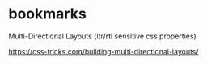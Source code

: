 # bookmarks

Multi-Directional Layouts (ltr/rtl sensitive css properties)

https://css-tricks.com/building-multi-directional-layouts/ 

